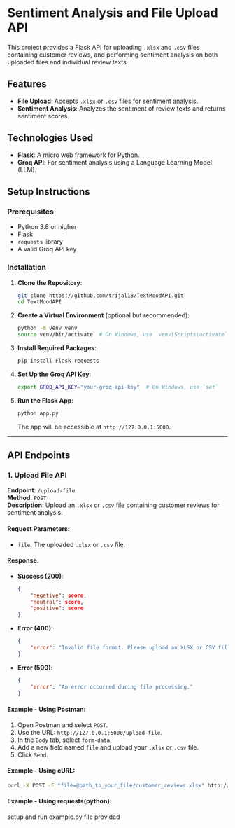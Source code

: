 # Sentiment Analysis and File Upload API

This project provides a Flask API for uploading `.xlsx` and `.csv` files containing customer reviews, and performing sentiment analysis on both uploaded files and individual review texts.

## Features
- **File Upload**: Accepts `.xlsx` or `.csv` files for sentiment analysis.
- **Sentiment Analysis**: Analyzes the sentiment of review texts and returns sentiment scores.

## Technologies Used
- **Flask**: A micro web framework for Python.
- **Groq API**: For sentiment analysis using a Language Learning Model (LLM).

## Setup Instructions

### Prerequisites

- Python 3.8 or higher
- Flask
- `requests` library
- A valid Groq API key

### Installation

1. **Clone the Repository**:

    ```bash
    git clone https://github.com/trijal18/TextMoodAPI.git
    cd TextMoodAPI
    ```

2. **Create a Virtual Environment** (optional but recommended):

    ```bash
    python -m venv venv
    source venv/bin/activate  # On Windows, use `venv\Scripts\activate`
    ```

3. **Install Required Packages**:

    ```bash
    pip install Flask requests
    ```

4. **Set Up the Groq API Key**:

    ```bash
    export GROQ_API_KEY="your-groq-api-key"  # On Windows, use `set`
    ```

5. **Run the Flask App**:

    ```bash
    python app.py
    ```

   The app will be accessible at `http://127.0.0.1:5000`.

---

## API Endpoints

### 1. Upload File API

**Endpoint**: `/upload-file`  
**Method**: `POST`  
**Description**: Upload an `.xlsx` or `.csv` file containing customer reviews for sentiment analysis.

#### Request Parameters:
- `file`: The uploaded `.xlsx` or `.csv` file.

#### Response:
- **Success (200)**:  
    ```json
    {
        "negative": score,
        "neutral": score,
        "positive": score
    }
    
- **Error (400)**:  
    ```json
    {
        "error": "Invalid file format. Please upload an XLSX or CSV file."
    }
    ```
- **Error (500)**:  
    ```json
    {
        "error": "An error occurred during file processing."
    }
    ```

#### Example - Using Postman:
1. Open Postman and select `POST`.
2. Use the URL: `http://127.0.0.1:5000/upload-file`.
3. In the `Body` tab, select `form-data`.
4. Add a new field named `file` and upload your `.xlsx` or `.csv` file.
5. Click `Send`.

#### Example - Using cURL:
```bash
curl -X POST -F "file=@path_to_your_file/customer_reviews.xlsx" http://127.0.0.1:5000/upload-file
```
#### Example - Using requests(python):
setup and run example.py file provided
